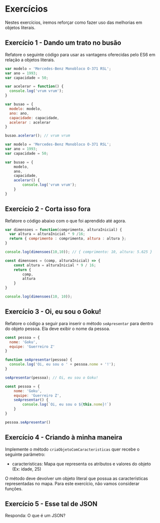 # Exercícios

Nestes exercícios, iremos reforçar como fazer uso das melhorias em objetos literais.

## Exercício 1 - Dando um trato no busão
Refatore o seguinte código para usar as vantagens oferecidas pelo ES6 em relação a objetos literais.

``` javascript
var modelo = 'Mercedes-Benz Monobloco O-371 RSL';
var ano = 1993;
var capacidade = 50;

var acelerar = function() {
  console.log('vrum vrum');
}

var busao = {
  modelo: modelo,
  ano: ano,
  capacidade: capacidade,
  acelerar : acelerar
}

busao.acelerar(); // vrum vrum
```
```javascript
var modelo = 'Mercedes-Benz Monobloco O-371 RSL';
var ano = 1993;
var capacidade = 50;

var busao = {
    modelo,
    ano,
    capacidade,
    acelerar() {
        console.log('vrum vrum');
    }
}
```

## Exercício 2 - Corta isso fora
Refatore o código abaixo com o que foi aprendido até agora.
``` javascript
var dimensoes = function(comprimento, alturaInicial) {
  var altura = alturaInicial * 9 /16;
  return { comprimento : comprimento, altura : altura };
}

console.log(dimensoes(10,10)); // { comprimento: 10, altura: 5.625 }
```
```javascript
const dimensoes = (comp, alturaInicial) => {
    const altura = alturaInicial * 9 / 16;
    return {
        comp,
        altura
    }
}

console.log(dimensoes(10, 10)); 
```

## Exercício 3 - Oi, eu sou o Goku!
Refatore o código a seguir para inserir o método `seApresentar` para dentro do objeto pessoa. Ela deve exibir o nome da pessoa.

``` javascript
const pessoa = {
  nome: 'Goku',
  equipe: 'Guerreiro Z'
}

function seApresentar(pessoa) {
  console.log('Oi, eu sou o ' + pessoa.nome + '!');
}

seApresentar(pessoa); // Oi, eu sou o Goku!
```
```javascript
const pessoa = {
    nome: 'Goku',
    equipe: 'Guerreiro Z',
    seApresentar() {
        console.log(`Oi, eu sou o ${this.nome}!`)
    }
}

pessoa.seApresentar()
```

## Exercício 4 - Criando à minha maneira
Implemente o método `criaObjetoComCaracteristicas` quer recebe o seguinte parâmetro:
- caracteristicas: Mapa que representa os atributos e valores do objeto (Ex: idade, 25)

O método deve devolver um objeto literal que possua as características representadas no mapa. Para este exercício, não vamos considerar funções.

## Exercício 5 - Esse tal de JSON
Responda: O que é um JSON?
